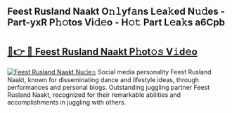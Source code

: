 ## Feest Rusland Naakt O𝚗𝚕yf𝚊ns L𝚎a𝚔ed N𝚞𝚍es - Part-yxR P𝚑𝚘tos Vi𝚍𝚎o - H𝚘𝚝 Part L𝚎a𝚔s a6Cpb

# <h2><a href="http://kfckuc.oniu.top/?m=Feest+Rusland+Naakt">🔗👉 🔴 Feest Rusland Naakt P𝚑ot𝚘𝚜 V𝚒d𝚎o</a></h2>

[![Feest Rusland Naakt Nu𝚍e𝚜](https://i.imgur.com/0qMVB7G.gif)](http://kfckuc.oniu.top/?m=Feest+Rusland+Naakt)
Social media personality Feest Rusland Naakt, known for disseminating dance and lifestyle ideas, through performances and personal blogs. Outstanding juggling partner Feest Rusland Naakt, recognized for their remarkable abilities and accomplishments in juggling with others.  
